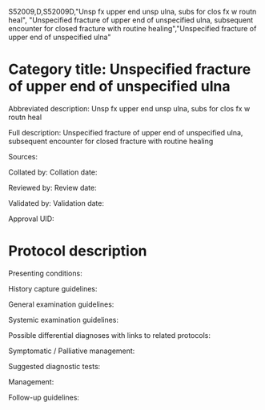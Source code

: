 S52009,D,S52009D,"Unsp fx upper end unsp ulna, subs for clos fx w routn heal", "Unspecified fracture of upper end of unspecified ulna, subsequent encounter for closed fracture with routine healing","Unspecified fracture of upper end of unspecified ulna"
# Category title: Unspecified fracture of upper end of unspecified ulna

Abbreviated description: Unsp fx upper end unsp ulna, subs for clos fx w routn heal

Full description: Unspecified fracture of upper end of unspecified ulna, subsequent encounter for closed fracture with routine healing

Sources:

Collated by:
Collation date:

Reviewed by:
Review date:

Validated by:
Validation date:

Approval UID:

# Protocol description

Presenting conditions:

History capture guidelines:

General examination guidelines:

Systemic examination guidelines:

Possible differential diagnoses with links to related protocols:

Symptomatic / Palliative management:

Suggested diagnostic tests:

Management:

Follow-up guidelines:
